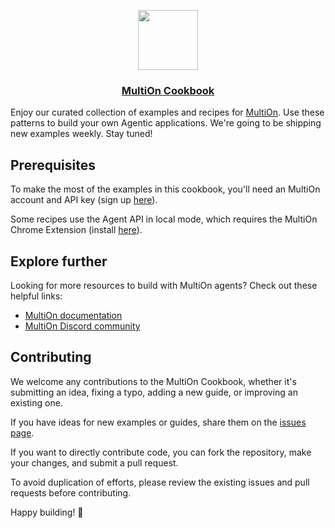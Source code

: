 <p align="center">
  <a href="https://modal.com">
    <img src="https://www.multion.ai/img/0a2c2620-8f0c-4f97-ada2-d78daefd1bac/api.jpg?fm=webp&q=95&fit=max&crop=3097%2C2066%2C0%2C384&w=2000" height="96">
    <h3 align="center">MultiOn Cookbook</h3>
  </a>
</p>

Enjoy our curated collection of examples and recipes for [MultiOn](https://www.multion.ai/api). Use these patterns to build your own Agentic applications. We're going to be shipping new examples weekly. Stay tuned!

## Prerequisites

To make the most of the examples in this cookbook, you'll need an MultiOn account and API key (sign up [here](https://app.multion.ai)).

Some recipes use the Agent API in local mode, which requires the MultiOn Chrome Extension (install [here](https://chromewebstore.google.com/detail/multion/ddmjhdbknfidiopmbaceghhhbgbpenmm)).

## Explore further

Looking for more resources to build with MultiOn agents? Check out these helpful links:

- [MultiOn documentation](https://docs.multion.ai)
- [MultiOn Discord community](https://discord.gg/multion)

## Contributing

We welcome any contributions to the MultiOn Cookbook, whether it's submitting an idea, fixing a typo, adding a new guide, or improving an existing one.

If you have ideas for new examples or guides, share them on the [issues page](https://github.com/MULTI-ON/multion-cookbook/issues).

If you want to directly contribute code, you can fork the repository, make your changes, and submit a pull request.

To avoid duplication of efforts, please review the existing issues and pull requests before contributing.

Happy building! 🙌
